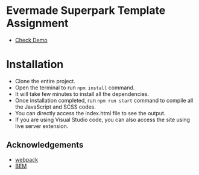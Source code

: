# Evermade Superpark Template Assignment

- [Check Demo](https://xenioushk.github.io/simple_netlify_cloud_lambda_project/)

# Installation

- Clone the entire project.
- Open the terminal to run `npm install` command.
- It will take few minutes to install all the dependencies.
- Once installation completed, run `npm run start` command to compile all the JavaScript and SCSS codes.
- You can directly access the index.html file to see the output.
- If you are using Visual Studio code, you can also access the site using live server extension.

## Acknowledgements

- [webpack](https://webpack.js.org/)
- [BEM](https://getbem.com/)
